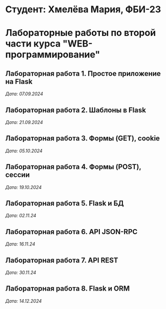 # Студент: Хмелёва Мария, ФБИ-23

# Лабораторные работы по второй части курса "WEB-программирование"

## Лабораторная работа 1. Простое приложение на Flask

*Дата: 07.09.2024*

## Лабораторная работа 2. Шаблоны в Flask

*Дата: 21.09.2024*

## Лабораторная работа 3. Формы (GET), cookie

*Дата: 05.10.2024*

## Лабораторная работа 4. Формы (POST), сессии

*Дата: 19.10.2024*

## Лабораторная работа 5. Flask и БД

*Дата: 02.11.24*

## Лабораторная работа 6. API JSON-RPC

*Дата: 16.11.24*

## Лабораторная работа 7. API REST

*Дата: 30.11.24*

## Лабораторная работа 8. Flask и ORM
*Дата: 14.12.2024*